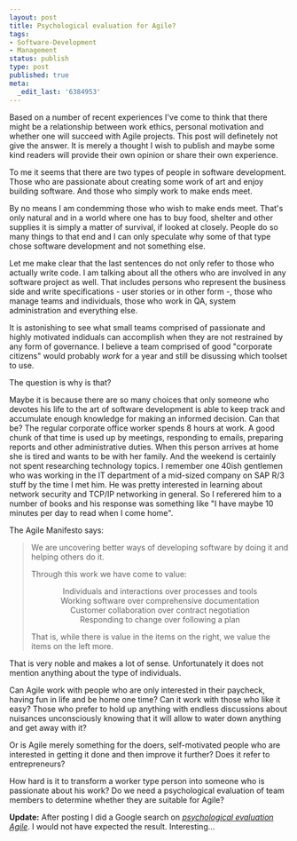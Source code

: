 ```yaml
---
layout: post
title: Psychological evaluation for Agile?
tags:
- Software-Development
- Management
status: publish
type: post
published: true
meta:
  _edit_last: '6384953'
---
```

<p>Based on a number of recent experiences I've come to think that there might be a relationship between work ethics, personal motivation and whether one will succeed with Agile projects. This post will definetely not give the answer. It is merely a thought I wish to publish and maybe some kind readers will provide their own opinion or share their own experience.</p>

<p>To me it seems that there are two types of people in software development. Those who are passionate about creating some work of art and enjoy building software. And those who simply work to make ends meet.</p>

<p>By no means I am condemming those who wish to make ends meet. That's only natural and in a world where one has to buy food, shelter and other supplies it is simply a matter of survival, if looked at closely. People do so many things to that end and I can only speculate why some of that type chose software development and not something else.</p>

<p>Let me make clear that the last sentences do not only refer to those who actually write code. I am talking about all the others who are involved in any software project as well. That includes persons who represent the business side and write specifications - user stories or in other form -, those who manage teams and individuals, those who work in QA, system administration and everything else.</p>

<p>It is astonishing to see what small teams comprised of passionate and highly motivated indiduals can accomplish when they are not restrained by any form of governance. I believe a team comprised of good "corporate citizens" would probably <em>work</em> for a year and still be disussing which toolset to use.</p>

<p>The question is why is that?</p>

<p>Maybe it is because there are so many choices that only someone who devotes his life to the art of software development is able to keep track and accumulate enough knowledge for making an informed decision. Can that be? The regular corporate office worker spends 8 hours at work. A good chunk of that time is used up by meetings, responding to emails, preparing reports and other administrative duties. When this person arrives at home she is tired and wants to be with her family. And the weekend is certainly not spent researching technology topics. I remember one 40ish gentlemen who was working in the IT department of a mid-sized company on SAP R/3 stuff by the time I met him. He was pretty interested in learning about network security and TCP/IP networking in general. So I referered him to a number of books and his response was something like "I have maybe 10 minutes per day to read when I come home".</p>

<p>The Agile Manifesto says:</p>

<blockquote>
<p>We are uncovering better ways of developing software by doing it and helping others do it. </p>
<p>Through this work we have come to value:</p>

<p align="center">Individuals and interactions over processes and tools <br>
Working software over comprehensive documentation <br>
Customer collaboration over contract negotiation <br>
Responding to change over following a plan </p>

<p>That is, while there is value in the items on the right, we value the items on the left more.</p></blockquote>

<p>That is very noble and makes a lot of sense. Unfortunately it does not mention anything about the type of individuals.</p>

<p>Can Agile work with people who are only interested in their paycheck, having fun in life and be home one time? Can it work with those who like it easy? Those who prefer to hold up anything with endless discussions about nuisances unconsciously knowing that it will allow to water down anything and get away with it?</p>

<p>Or is Agile merely something for the doers, self-motivated people who are interested in getting it done and then improve it further? Does it refer to entrepreneurs?</p>

<p>How hard is it to transform a worker type person into someone who is passionate about his work? Do we need a psychological evaluation of team members to determine whether they are suitable for Agile?</p>

<p><strong>Update:</strong> After posting I did a Google search on <a href="http://www.google.com/search?hl=en&amp;client=safari&amp;rls=en-us&amp;q=psychological+evaluation+agile&amp;btnG=Search"><em>psychological evaluation Agile</em></a>. I would not have expected the result. Interesting...</p>

